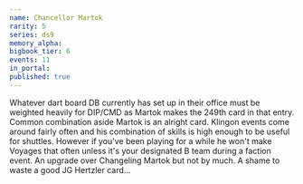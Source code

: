 ```yaml
---
name: Chancellor Martok
rarity: 5
series: ds9
memory_alpha:
bigbook_tier: 6
events: 11
in_portal:
published: true
---
```


Whatever dart board DB currently has set up in their office must be weighted heavily for DIP/CMD as Martok makes the 249th card in that entry. Common combination aside Martok is an alright card. Klingon events come around fairly often and his combination of skills is high enough to be useful for shuttles. However if you've been playing for a while he won't make Voyages that often unless it's your designated B team during a faction event. An upgrade over Changeling Martok but not by much. A shame to waste a good JG Hertzler card...
